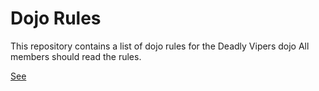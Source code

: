 Dojo Rules
==========

This repository contains a list of dojo rules for the Deadly Vipers dojo
All members should read the rules.

[See](https://github.com/deadlyvipers)
